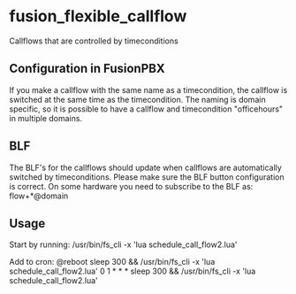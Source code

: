 # fusion_flexible_callflow
Callflows that are controlled by timeconditions  

## Configuration in FusionPBX
If you make a callflow with the same name as a timecondition, the callflow is switched at the same time as the timecondition. The naming is domain specific, so it is possible to have a callflow and timecondition "officehours" in multiple domains.

## BLF
The BLF's for the callflows should update when callflows are automatically switched by timeconditions. Please make sure the BLF button configuration is correct. On some hardware you need to subscribe to the BLF as:
    flow+*<CallFlow EXT>@domain

## Usage
Start by running:
    /usr/bin/fs_cli -x 'lua schedule_call_flow2.lua'

Add to cron:
    @reboot    sleep 300 && /usr/bin/fs_cli -x 'lua schedule_call_flow2.lua'
    0 1 * * *    sleep 300 && /usr/bin/fs_cli -x 'lua schedule_call_flow2.lua'
